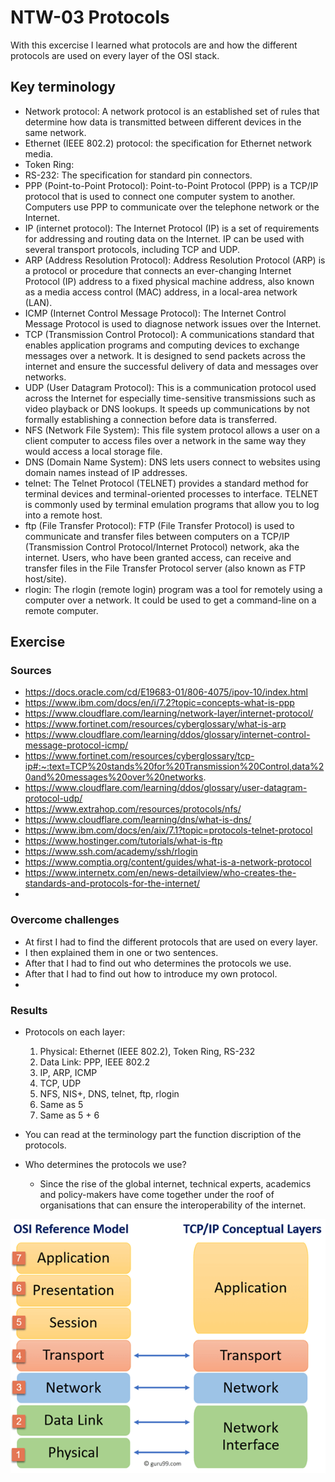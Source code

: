 # NTW-03 Protocols
With this excercise I learned what  protocols are and how the different protocols are used on every layer of the OSI stack.    

## Key terminology
- Network protocol: A network protocol is an established set of rules that determine how data is transmitted between different devices in the same network. 
- Ethernet (IEEE 802.2) protocol: the specification for Ethernet network media.
- Token Ring: 
- RS-232: The specification for standard pin connectors.
- PPP (Point-to-Point Protocol): Point-to-Point Protocol (PPP) is a TCP/IP protocol that is used to connect one computer system to another. Computers use PPP to communicate over the telephone network or the Internet.
- IP (internet protocol): The Internet Protocol (IP) is a set of requirements for addressing and routing data on the Internet. IP can be used with several transport protocols, including TCP and UDP.   
- ARP (Address Resolution Protocol): Address Resolution Protocol (ARP) is a protocol or procedure that connects an ever-changing Internet Protocol (IP) address to a fixed physical machine address, also known as a media access control (MAC) address, in a local-area network (LAN).  
- ICMP (Internet Control Message Protocol): The Internet Control Message Protocol is used to diagnose network issues over the Internet.
- TCP (Transmission Control Protocol): A communications standard that enables application programs and computing devices to exchange messages over a network. It is designed to send packets across the internet and ensure the successful delivery of data and messages over networks.
- UDP (User Datagram Protocol): This is a communication protocol used across the Internet for especially time-sensitive transmissions such as video playback or DNS lookups. It speeds up communications by not formally establishing a connection before data is transferred.  
- NFS (Network File System): This file system protocol allows a user on a client computer to access files over a network in the same way they would access a local storage file.  
- DNS (Domain Name System): DNS lets users connect to websites using domain names instead of IP addresses.   
- telnet: The Telnet Protocol (TELNET) provides a standard method for terminal devices and terminal-oriented processes to interface. TELNET is commonly used by terminal emulation programs that allow you to log into a remote host. 
- ftp (File Transfer Protocol): FTP (File Transfer Protocol) is used to communicate and transfer files between computers on a TCP/IP (Transmission Control Protocol/Internet Protocol) network, aka the internet. Users, who have been granted access, can receive and transfer files in the File Transfer Protocol server (also known as FTP host/site).   
- rlogin: The rlogin (remote login) program was a tool for remotely using a computer over a network. It could be used to get a command-line on a remote computer.  

## Exercise
### Sources
- https://docs.oracle.com/cd/E19683-01/806-4075/ipov-10/index.html 
- https://www.ibm.com/docs/en/i/7.2?topic=concepts-what-is-ppp 
- https://www.cloudflare.com/learning/network-layer/internet-protocol/ 
- https://www.fortinet.com/resources/cyberglossary/what-is-arp 
- https://www.cloudflare.com/learning/ddos/glossary/internet-control-message-protocol-icmp/ 
- https://www.fortinet.com/resources/cyberglossary/tcp-ip#:~:text=TCP%20stands%20for%20Transmission%20Control,data%20and%20messages%20over%20networks. 
- https://www.cloudflare.com/learning/ddos/glossary/user-datagram-protocol-udp/ 
- https://www.extrahop.com/resources/protocols/nfs/ 
- https://www.cloudflare.com/learning/dns/what-is-dns/ 
- https://www.ibm.com/docs/en/aix/7.1?topic=protocols-telnet-protocol 
- https://www.hostinger.com/tutorials/what-is-ftp 
- https://www.ssh.com/academy/ssh/rlogin 
- https://www.comptia.org/content/guides/what-is-a-network-protocol 
- https://www.internetx.com/en/news-detailview/who-creates-the-standards-and-protocols-for-the-internet/ 
-  
### Overcome challenges
- At first I had to find the different protocols that are used on every layer. 
- I then explained them in one or two sentences.
- After that I had to find out who determines the protocols we use. 
- After that I had to find out how to introduce my own protocol. 
-  
### Results
- Protocols on each layer:
    1. Physical: Ethernet (IEEE 802.2), Token Ring, RS-232
    2. Data Link: PPP, IEEE 802.2
    3. IP, ARP, ICMP
    4. TCP, UDP
    5. NFS, NIS+, DNS, telnet, ftp, rlogin
    6. Same as 5        
    7. Same as 5 + 6

- You can read at the terminology part the function discription of the protocols.

- Who determines the protocols we use?
    - Since the rise of the global internet, technical experts, academics and policy-makers have come together under the roof of organisations that can ensure the interoperability of the internet. 

![NTW-01](../00_includes/NTW01-1.png)


 